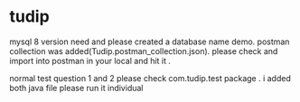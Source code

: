 # tudip
mysql 8 version need and please created a database name demo.
postman collection was added(Tudip.postman_collection.json). please check and import into postman in your local and  hit it .

normal test question 1 and 2  please check com.tudip.test  package . i added both java file please run it individual 



